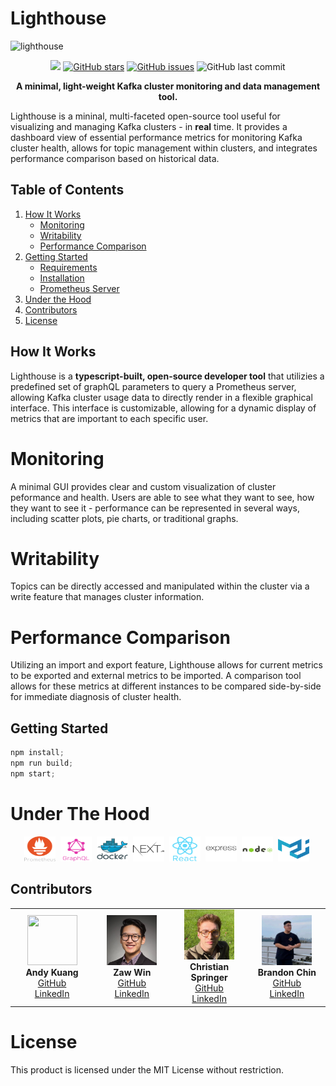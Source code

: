 # Lighthouse
<p>
<img src="https://github.com/oslabs-beta/Lighthouse/blob/main/GithubImages/Lighthouse-github-header-img.png" title="lighthouse"/>&nbsp;
<p> 
<div align="center">
<a href="https://github.com/oslabs-beta/Lighthouse"><img src="https://img.shields.io/badge/license-MIT-blue"/></a>
<a href="https://github.com/oslabs-beta/Lighthouse/stargazers"><img alt="GitHub stars" src="https://img.shields.io/github/stars/oslabs-beta/Lighthouse"></a>
<a href="https://github.com/oslabs-beta/Lighthouse/issues"><img alt="GitHub issues" src="https://img.shields.io/github/issues/oslabs-beta/Lighthouse"></a>
<img alt="GitHub last commit" src="https://img.shields.io/github/last-commit/oslabs-beta/Lighthouse">

<strong> A minimal, light-weight Kafka cluster monitoring and data management tool. </strong> 
</div>

 
Lighthouse is a mininal, multi-faceted open-source tool useful for visualizing and managing Kafka clusters - in <strong>real</strong> time. It provides a dashboard view of essential performance metrics for monitoring Kafka cluster health, allows for topic management within clusters, and integrates performance comparison based on historical data.


## Table of Contents

1. [How It Works](#how-it-works)
   - [Monitoring](#monitoring)
   - [Writability](#writability)
   - [Performance Comparison](#performance-comparison)
1. [Getting Started](#getting-started)
   - [Requirements](#requirements)
   - [Installation](#installation)
   - [Prometheus Server](#prometheus-server)
1. [Under the Hood](#under-the-hood)
1. [Contributors](#contributors)
1. [License](#license)


## How It Works

  Lighthouse is a <strong>typescript-built, open-source developer tool</strong> that utilizies a predefined set of graphQL parameters to query a Prometheus server, allowing Kafka cluster usage data to directly render in a flexible graphical interface. This interface is customizable, allowing for a dynamic display of metrics that are important to each specific user.



# Monitoring

A minimal GUI provides clear and custom visualization of cluster peformance and health. Users are able to see what they want to see, how they want to see it - performance can be represented in several ways, including scatter plots, pie charts, or traditional graphs.

# Writability

Topics can be directly accessed and manipulated within the cluster via a write feature that manages cluster information.


# Performance Comparison

Utilizing an import and export feature, Lighthouse allows for current metrics to be exported and external metrics to be imported. A comparison tool allows for these metrics at different instances to be compared side-by-side for immediate diagnosis of cluster health.


## Getting Started

```javascript
npm install;
npm run build;
npm start;
```


# Under The Hood

<p align="center">
<img src="https://github.com/devicons/devicon/blob/master/icons/prometheus/prometheus-original-wordmark.svg" title="Prometheus" alt="Prometheus" width="50" height="40"/>&nbsp;
<img src="https://github.com/devicons/devicon/blob/master/icons/graphql/graphql-plain-wordmark.svg" title="GraphQL" alt="GraphQL" width="50" height="40"/>&nbsp;
<img src="https://github.com/devicons/devicon/blob/master/icons/docker/docker-original-wordmark.svg" title="Docker" alt="Docker" width="50" height="40"/>&nbsp;
<img src="https://github.com/devicons/devicon/blob/master/icons/nextjs/nextjs-original-wordmark.svg" title="NextJS" alt="NextJS" width="50" height="40"/>&nbsp;
<img src="https://github.com/devicons/devicon/blob/master/icons/react/react-original-wordmark.svg" title="React" alt="React" width="50" height="40"/>&nbsp;
<img src="https://github.com/devicons/devicon/blob/master/icons/express/express-original-wordmark.svg" title="Express" alt="Express" width="50" height="40"/>&nbsp;
<img src="https://github.com/devicons/devicon/blob/master/icons/nodejs/nodejs-original-wordmark.svg" title="NodeJS" alt="NodeJS" width="50" height="40"/>&nbsp;
<img src="https://github.com/devicons/devicon/blob/master/icons/materialui/materialui-original.svg" title="MaterialUI" alt="MaterialUI" width="50" height="40"/>&nbsp;
</p>

## Contributors

<table align="center"><tbody><tr>
  <td align="center" width="150">
    <img src="" style="height: 5rem; width: 5rem;" />
    <br/>
    <strong>Andy Kuang</strong>
    <br/>
    <a href="https://github.com/Aku15">GitHub</a>
    <br/>
    <a href="https://www.linkedin.com/in/andy-kuang-156318221/">LinkedIn</a>
  </td>
  <td align="center" width="150">
    <img src="https://github.com/oslabs-beta/Lighthouse/blob/main/GithubImages/Zaw-profile-pic.jpeg" style="height: 5rem; width: 5rem;" />
    <br/>
    <strong>Zaw Win</strong>
    <br/>
    <a href="https://github.com/hbkw510">GitHub</a>
    <br/>
    <a href="https://www.linkedin.com/in/zawnwin/">LinkedIn</a>
  </td>
  <td align="center" width="150">
    <img src="https://github.com/oslabs-beta/Lighthouse/blob/main/GithubImages/Christian-profile.jpeg" style="height: 5rem; width: 5rem;" />
    <br/>
    <strong>Christian Springer</strong>
    <br/>
    <a href="https://github.com/christianspringer-ux">GitHub</a>
    <br/>
    <a href="https://www.linkedin.com/in/christian-springer0/">LinkedIn</a>
  </td>
  <td align="center" width="150">
    <img src="https://github.com/oslabs-beta/Lighthouse/blob/main/GithubImages/Brandon-profile-pic.jpeg" style="height: 5rem; width: 5rem;" />
    <br/>
    <strong>Brandon Chin</strong>
    <br/>
    <a href="https://github.com/chitangchin">GitHub</a>
    <br/>
    <a href="https://www.linkedin.com/in/chitangchin/">LinkedIn</a>
  </td>
</tr></tbody></table>

# License

This product is licensed under the MIT License without restriction.


